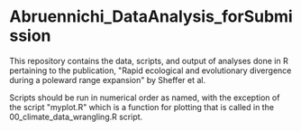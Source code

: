 # Abruennichi_DataAnalysis_forSubmission
This repository contains the data, scripts, and output of analyses done in R pertaining to the publication, "Rapid ecological and evolutionary divergence during a poleward range expansion" by Sheffer et al.

Scripts should be run in numerical order as named, with the exception of the script "myplot.R" which is a function for plotting that is called in the 00_climate_data_wrangling.R script. 
